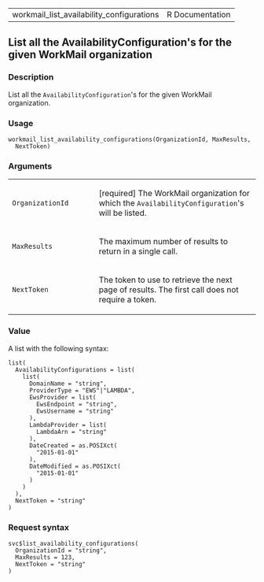 <table style="width: 100%;">
<tbody>
<tr class="odd">
<td>workmail_list_availability_configurations</td>
<td style="text-align: right;">R Documentation</td>
</tr>
</tbody>
</table>

## List all the AvailabilityConfiguration's for the given WorkMail organization

### Description

List all the `AvailabilityConfiguration`'s for the given WorkMail
organization.

### Usage

    workmail_list_availability_configurations(OrganizationId, MaxResults,
      NextToken)

### Arguments

<table>
<colgroup>
<col style="width: 35%" />
<col style="width: 65%" />
</colgroup>
<tbody>
<tr class="odd">
<td><code
id="workmail_list_availability_configurations_:_OrganizationId">OrganizationId</code></td>
<td><p>[required] The WorkMail organization for which the
<code>AvailabilityConfiguration</code>'s will be listed.</p></td>
</tr>
<tr class="even">
<td><code
id="workmail_list_availability_configurations_:_MaxResults">MaxResults</code></td>
<td><p>The maximum number of results to return in a single
call.</p></td>
</tr>
<tr class="odd">
<td><code
id="workmail_list_availability_configurations_:_NextToken">NextToken</code></td>
<td><p>The token to use to retrieve the next page of results. The first
call does not require a token.</p></td>
</tr>
</tbody>
</table>

### Value

A list with the following syntax:

    list(
      AvailabilityConfigurations = list(
        list(
          DomainName = "string",
          ProviderType = "EWS"|"LAMBDA",
          EwsProvider = list(
            EwsEndpoint = "string",
            EwsUsername = "string"
          ),
          LambdaProvider = list(
            LambdaArn = "string"
          ),
          DateCreated = as.POSIXct(
            "2015-01-01"
          ),
          DateModified = as.POSIXct(
            "2015-01-01"
          )
        )
      ),
      NextToken = "string"
    )

### Request syntax

    svc$list_availability_configurations(
      OrganizationId = "string",
      MaxResults = 123,
      NextToken = "string"
    )
